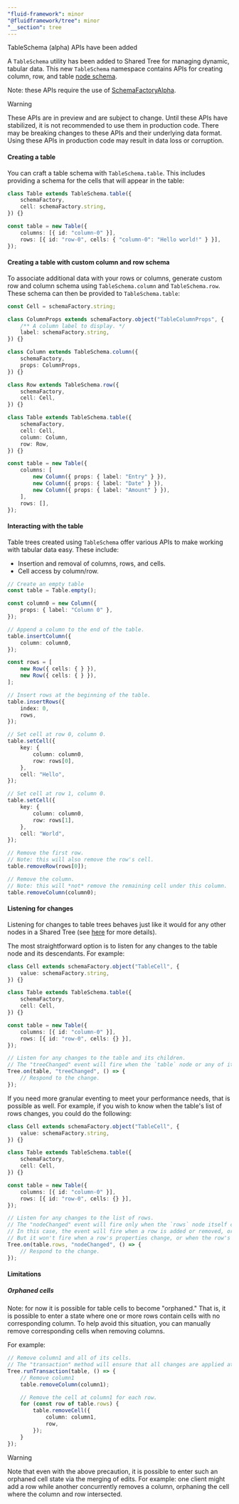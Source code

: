 ```yaml
---
"fluid-framework": minor
"@fluidframework/tree": minor
"__section": tree
---
```

TableSchema (alpha) APIs have been added

A `TableSchema` utility has been added to Shared Tree for managing dynamic, tabular data.
This new `TableSchema` namespace contains APIs for creating column, row, and table [node schema](https://fluidframework.com/docs/api/fluid-framework/treenodeschema-typealias).

Note: these APIs require the use of [SchemaFactoryAlpha](https://fluidframework.com/docs/api/fluid-framework/schemafactoryalpha-class).

> [!WARNING]
> These APIs are in preview and are subject to change.
> Until these APIs have stabilized, it is not recommended to use them in production code.
> There may be breaking changes to these APIs and their underlying data format.
> Using these APIs in production code may result in data loss or corruption.

#### Creating a table

You can craft a table schema with `TableSchema.table`.
This includes providing a schema for the cells that will appear in the table:

```typescript
class Table extends TableSchema.table({
	schemaFactory,
	cell: schemaFactory.string,
}) {}

const table = new Table({
	columns: [{ id: "column-0" }],
	rows: [{ id: "row-0", cells: { "column-0": "Hello world!" } }],
});
```

#### Creating a table with custom column and row schema

To associate additional data with your rows or columns, generate custom row and column schema using `TableSchema.column` and `TableSchema.row`.
These schema can then be provided to `TableSchema.table`:

```typescript
const Cell = schemaFactory.string;

class ColumnProps extends schemaFactory.object("TableColumnProps", {
	/** A column label to display. */
	label: schemaFactory.string,
}) {}

class Column extends TableSchema.column({
	schemaFactory,
	props: ColumnProps,
}) {}

class Row extends TableSchema.row({
	schemaFactory,
	cell: Cell,
}) {}

class Table extends TableSchema.table({
	schemaFactory,
	cell: Cell,
	column: Column,
	row: Row,
}) {}

const table = new Table({
	columns: [
		new Column({ props: { label: "Entry" } }),
		new Column({ props: { label: "Date" } }),
		new Column({ props: { label: "Amount" } }),
	],
	rows: [],
});
```

#### Interacting with the table

Table trees created using `TableSchema` offer various APIs to make working with tabular data easy.
These include:

- Insertion and removal of columns, rows, and cells.
- Cell access by column/row.

```typescript
// Create an empty table
const table = Table.empty();

const column0 = new Column({
	props: { label: "Column 0" },
});

// Append a column to the end of the table.
table.insertColumn({
	column: column0,
});

const rows = [
	new Row({ cells: { } }),
	new Row({ cells: { } }),
];

// Insert rows at the beginning of the table.
table.insertRows({
	index: 0,
	rows,
});

// Set cell at row 0, column 0.
table.setCell({
	key: {
		column: column0,
		row: rows[0],
	},
	cell: "Hello",
});

// Set cell at row 1, column 0.
table.setCell({
	key: {
		column: column0,
		row: rows[1],
	},
	cell: "World",
});

// Remove the first row.
// Note: this will also remove the row's cell.
table.removeRow(rows[0]);

// Remove the column.
// Note: this will *not* remove the remaining cell under this column.
table.removeColumn(column0);
```

#### Listening for changes

Listening for changes to table trees behaves just like it would for any other nodes in a Shared Tree (see [here](https://fluidframework.com/docs/data-structures/tree/events) for more details).

The most straightforward option is to listen for any changes to the table node and its descendants.
For example:

```typescript
class Cell extends schemaFactory.object("TableCell", {
	value: schemaFactory.string,
}) {}

class Table extends TableSchema.table({
	schemaFactory,
	cell: Cell,
}) {}

const table = new Table({
	columns: [{ id: "column-0" }],
	rows: [{ id: "row-0", cells: {} }],
});

// Listen for any changes to the table and its children.
// The "treeChanged" event will fire when the `table` node or any of its descendants change.
Tree.on(table, "treeChanged", () => {
	// Respond to the change.
});
```

If you need more granular eventing to meet your performance needs, that is possible as well.
For example, if you wish to know when the table's list of rows changes, you could do the following:

```typescript
class Cell extends schemaFactory.object("TableCell", {
	value: schemaFactory.string,
}) {}

class Table extends TableSchema.table({
	schemaFactory,
	cell: Cell,
}) {}

const table = new Table({
	columns: [{ id: "column-0" }],
	rows: [{ id: "row-0", cells: {} }],
});

// Listen for any changes to the list of rows.
// The "nodeChanged" event will fire only when the `rows` node itself changes (i.e., its own properties change).
// In this case, the event will fire when a row is added or removed, or the order of the list is changed.
// But it won't fire when a row's properties change, or when the row's cells change, etc.
Tree.on(table.rows, "nodeChanged", () => {
	// Respond to the change.
});
```

#### Limitations

##### Orphaned cells

Note: for now it is possible for table cells to become "orphaned."
That is, it is possible to enter a state where one or more rows contain cells with no corresponding column.
To help avoid this situation, you can manually remove corresponding cells when removing columns.

For example:

```typescript
// Remove column1 and all of its cells.
// The "transaction" method will ensure that all changes are applied atomically.
Tree.runTransaction(table, () => {
	// Remove column1
	table.removeColumn(column1);

	// Remove the cell at column1 for each row.
	for (const row of table.rows) {
		table.removeCell({
			column: column1,
			row,
		});
	}
});
```

> [!WARNING]
> Note that even with the above precaution, it is possible to enter such an orphaned cell state via the merging of edits.
> For example: one client might add a row while another concurrently removes a column, orphaning the cell where the column and row intersected.
